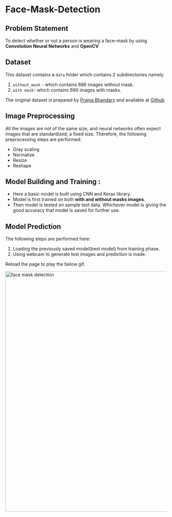 # Face-Mask-Detection

## Problem Statement
To detect whether or not a person is wearing a face-mask by using **Convolution Neural Networks** and **OpenCV**

## Dataset 
This dataset contains a `data` folder which contains 2 subdirectories namely
1. `without_mask` - which contains 686 images without mask.
2. `with mask`- which contains  690 images with masks.

The original dataset is prepared by [Prajna Bhandary](https://www.linkedin.com/in/prajna-bhandary-0b03a416a/) and available at [Github](https://github.com/prajnasb/observations/tree/master/experiements/data)

## Image Preprocessing
All the images are not of the same size, and neural networks often expect images that are standardized; a fixed size.
Therefore, the following preprocessing steps are performed:
* Gray scaling 
* Normalize
* Resize 
* Reshape

## Model Building and Training :
* Here a basic model is built using CNN and Keras library.
* Model is first trained on both **with and without masks images**.
* Then model is tested on sample test data. Whichever model is giving the good accuracy that model is saved for further use.

## Model Prediction
The following steps are performed here:
1. Loading the previously saved model(best model) from training phase.
2. Using webcam to generate test images and prediction is made.

Reload the page to play the below gif.

<img src="Demo.gif" title='face mask detection' width="750" align="center">
